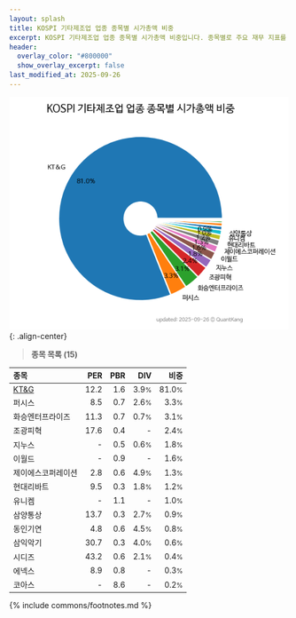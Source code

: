 ```yaml
---
layout: splash
title: KOSPI 기타제조업 업종 종목별 시가총액 비중
excerpt: KOSPI 기타제조업 업종 종목별 시가총액 비중입니다. 종목별로 주요 재무 지표를 함께 표시합니다.
header:
  overlay_color: "#800000"
  show_overlay_excerpt: false
last_modified_at: 2025-09-26
---
```



![KOSPI 기타제조업 업종 종목별 시가총액 비중](/stats/sector/images/kospi_업종_기타제조업_종목.png){: .align-center}


> **종목 목록 (15)**<a id="list"></a>

| **종목** | **PER** | **PBR** | **DIV** | **비중** |
| :------- | ------: | ------: | ------: | -------: |
| [KT&G](/033780/) | 12.2 | 1.6 | 3.9<small>%</small> | 81.0<small>%</small> |
| 퍼시스 | 8.5 | 0.7 | 2.6<small>%</small> | 3.3<small>%</small> |
| 화승엔터프라이즈 | 11.3 | 0.7 | 0.7<small>%</small> | 3.1<small>%</small> |
| 조광피혁 | 17.6 | 0.4 | - | 2.4<small>%</small> |
| 지누스 | - | 0.5 | 0.6<small>%</small> | 1.8<small>%</small> |
| 이월드 | - | 0.9 | - | 1.6<small>%</small> |
| 제이에스코퍼레이션 | 2.8 | 0.6 | 4.9<small>%</small> | 1.3<small>%</small> |
| 현대리바트 | 9.5 | 0.3 | 1.8<small>%</small> | 1.2<small>%</small> |
| 유니켐 | - | 1.1 | - | 1.0<small>%</small> |
| 삼양통상 | 13.7 | 0.3 | 2.7<small>%</small> | 0.9<small>%</small> |
| 동인기연 | 4.8 | 0.6 | 4.5<small>%</small> | 0.8<small>%</small> |
| 삼익악기 | 30.7 | 0.3 | 4.0<small>%</small> | 0.6<small>%</small> |
| 시디즈 | 43.2 | 0.6 | 2.1<small>%</small> | 0.4<small>%</small> |
| 에넥스 | 8.9 | 0.8 | - | 0.3<small>%</small> |
| 코아스 | - | 8.6 | - | 0.2<small>%</small> |

{% include commons/footnotes.md %}